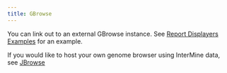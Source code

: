 ```yaml
---
title: GBrowse
---
```


You can link out to an external GBrowse instance. See [Report Displayers Examples](../report-page/report-displayers-examples.md#gbrowse) for an example.

If you would like to host your own genome browser using InterMine data, see [JBrowse](jbrowse.md)
